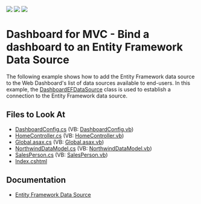 <!-- default badges list -->
![](https://img.shields.io/endpoint?url=https://codecentral.devexpress.com/api/v1/VersionRange/128579094/21.2.1%2B)
[![](https://img.shields.io/badge/Open_in_DevExpress_Support_Center-FF7200?style=flat-square&logo=DevExpress&logoColor=white)](https://supportcenter.devexpress.com/ticket/details/T551381)
[![](https://img.shields.io/badge/📖_How_to_use_DevExpress_Examples-e9f6fc?style=flat-square)](https://docs.devexpress.com/GeneralInformation/403183)
<!-- default badges end -->

# Dashboard for MVC - Bind a dashboard to an Entity Framework Data Source

The following example shows how to add the Entity Framework data source to the Web Dashboard's list of data sources available to end-users. In this example, the [DashboardEFDataSource](https://docs.devexpress.com/Dashboard/DevExpress.DashboardCommon.DashboardEFDataSource) class is used to establish a connection to the Entity Framework data source.

<!-- default file list -->
## Files to Look At

* [DashboardConfig.cs](./CS/WebDashboard_EFDataSource/App_Start/DashboardConfig.cs) (VB: [DashboardConfig.vb](./VB/WebDashboard_EFDataSource/App_Start/DashboardConfig.vb))
* [HomeController.cs](./CS/WebDashboard_EFDataSource/Controllers/HomeController.cs) (VB: [HomeController.vb](./VB/WebDashboard_EFDataSource/Controllers/HomeController.vb))
* [Global.asax.cs](./CS/WebDashboard_EFDataSource/Global.asax.cs) (VB: [Global.asax.vb](./VB/WebDashboard_EFDataSource/Global.asax.vb))
* [NorthwindDataModel.cs](./CS/WebDashboard_EFDataSource/Models/NorthwindDataModel.cs) (VB: [NorthwindDataModel.vb](./VB/WebDashboard_EFDataSource/Models/NorthwindDataModel.vb))
* [SalesPerson.cs](./CS/WebDashboard_EFDataSource/Models/SalesPerson.cs) (VB: [SalesPerson.vb](./VB/WebDashboard_EFDataSource/Models/SalesPerson.vb))
* [Index.cshtml](./CS/WebDashboard_EFDataSource/Views/Home/Index.cshtml)
<!-- default file list end -->

## Documentation

- [Entity Framework Data Source](https://docs.devexpress.com/Dashboard/401432/web-dashboard/dashboard-backend/register-default-data-sources-for-the-aspnet-mvc-framework/entity-framework-data-source)
